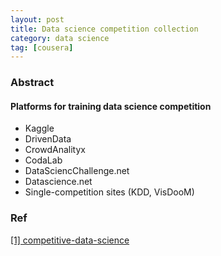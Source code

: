 ```yaml
---
layout: post
title: Data science competition collection
category: data science
tag: [cousera]
---
```



### Abstract
<!-- more -->

#### Platforms for training data science competition
- Kaggle
- DrivenData
- CrowdAnalityx
- CodaLab
- DataSciencChallenge.net
- Datascience.net
- Single-competition sites (KDD, VisDooM)

### Ref
[[1] competitive-data-science](https://www.coursera.org/learn/competitive-data-science/lecture/7I3do/competition-mechanics)
